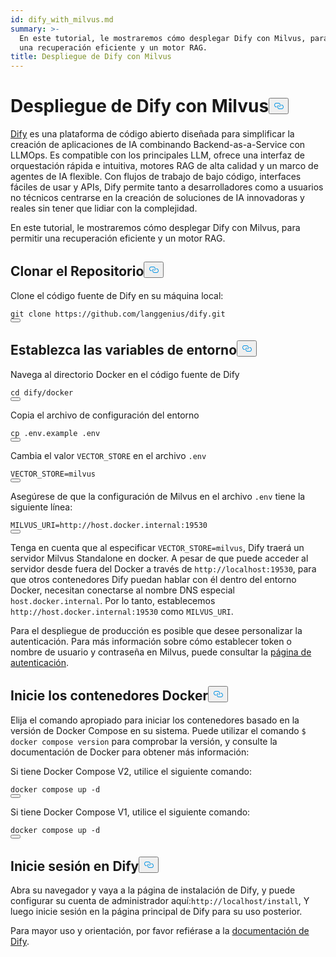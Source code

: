 ```yaml
---
id: dify_with_milvus.md
summary: >-
  En este tutorial, le mostraremos cómo desplegar Dify con Milvus, para permitir
  una recuperación eficiente y un motor RAG.
title: Despliegue de Dify con Milvus
---
```

<h1 id="Deploying-Dify-with-Milvus" class="common-anchor-header">Despliegue de Dify con Milvus<button data-href="#Deploying-Dify-with-Milvus" class="anchor-icon" translate="no">
      <svg translate="no"
        aria-hidden="true"
        focusable="false"
        height="20"
        version="1.1"
        viewBox="0 0 16 16"
        width="16"
      >
        <path
          fill="#0092E4"
          fill-rule="evenodd"
          d="M4 9h1v1H4c-1.5 0-3-1.69-3-3.5S2.55 3 4 3h4c1.45 0 3 1.69 3 3.5 0 1.41-.91 2.72-2 3.25V8.59c.58-.45 1-1.27 1-2.09C10 5.22 8.98 4 8 4H4c-.98 0-2 1.22-2 2.5S3 9 4 9zm9-3h-1v1h1c1 0 2 1.22 2 2.5S13.98 12 13 12H9c-.98 0-2-1.22-2-2.5 0-.83.42-1.64 1-2.09V6.25c-1.09.53-2 1.84-2 3.25C6 11.31 7.55 13 9 13h4c1.45 0 3-1.69 3-3.5S14.5 6 13 6z"
        ></path>
      </svg>
    </button></h1><p><a href="https://dify.ai/">Dify</a> es una plataforma de código abierto diseñada para simplificar la creación de aplicaciones de IA combinando Backend-as-a-Service con LLMOps. Es compatible con los principales LLM, ofrece una interfaz de orquestación rápida e intuitiva, motores RAG de alta calidad y un marco de agentes de IA flexible. Con flujos de trabajo de bajo código, interfaces fáciles de usar y APIs, Dify permite tanto a desarrolladores como a usuarios no técnicos centrarse en la creación de soluciones de IA innovadoras y reales sin tener que lidiar con la complejidad.</p>
<p>En este tutorial, le mostraremos cómo desplegar Dify con Milvus, para permitir una recuperación eficiente y un motor RAG.</p>
<h2 id="Clone-the-Repository" class="common-anchor-header">Clonar el Repositorio<button data-href="#Clone-the-Repository" class="anchor-icon" translate="no">
      <svg translate="no"
        aria-hidden="true"
        focusable="false"
        height="20"
        version="1.1"
        viewBox="0 0 16 16"
        width="16"
      >
        <path
          fill="#0092E4"
          fill-rule="evenodd"
          d="M4 9h1v1H4c-1.5 0-3-1.69-3-3.5S2.55 3 4 3h4c1.45 0 3 1.69 3 3.5 0 1.41-.91 2.72-2 3.25V8.59c.58-.45 1-1.27 1-2.09C10 5.22 8.98 4 8 4H4c-.98 0-2 1.22-2 2.5S3 9 4 9zm9-3h-1v1h1c1 0 2 1.22 2 2.5S13.98 12 13 12H9c-.98 0-2-1.22-2-2.5 0-.83.42-1.64 1-2.09V6.25c-1.09.53-2 1.84-2 3.25C6 11.31 7.55 13 9 13h4c1.45 0 3-1.69 3-3.5S14.5 6 13 6z"
        ></path>
      </svg>
    </button></h2><p>Clone el código fuente de Dify en su máquina local:</p>
<pre><code translate="no" class="language-shell">git clone https://github.com/langgenius/dify.git
<button class="copy-code-btn"></button></code></pre>
<h2 id="Set-the-Environment-Variables" class="common-anchor-header">Establezca las variables de entorno<button data-href="#Set-the-Environment-Variables" class="anchor-icon" translate="no">
      <svg translate="no"
        aria-hidden="true"
        focusable="false"
        height="20"
        version="1.1"
        viewBox="0 0 16 16"
        width="16"
      >
        <path
          fill="#0092E4"
          fill-rule="evenodd"
          d="M4 9h1v1H4c-1.5 0-3-1.69-3-3.5S2.55 3 4 3h4c1.45 0 3 1.69 3 3.5 0 1.41-.91 2.72-2 3.25V8.59c.58-.45 1-1.27 1-2.09C10 5.22 8.98 4 8 4H4c-.98 0-2 1.22-2 2.5S3 9 4 9zm9-3h-1v1h1c1 0 2 1.22 2 2.5S13.98 12 13 12H9c-.98 0-2-1.22-2-2.5 0-.83.42-1.64 1-2.09V6.25c-1.09.53-2 1.84-2 3.25C6 11.31 7.55 13 9 13h4c1.45 0 3-1.69 3-3.5S14.5 6 13 6z"
        ></path>
      </svg>
    </button></h2><p>Navega al directorio Docker en el código fuente de Dify</p>
<pre><code translate="no" class="language-shell">cd dify/docker
<button class="copy-code-btn"></button></code></pre>
<p>Copia el archivo de configuración del entorno</p>
<pre><code translate="no" class="language-shell">cp .env.example .env
<button class="copy-code-btn"></button></code></pre>
<p>Cambia el valor <code translate="no">VECTOR_STORE</code> en el archivo <code translate="no">.env</code> </p>
<pre><code translate="no"><span class="hljs-attr">VECTOR_STORE</span>=milvus
<button class="copy-code-btn"></button></code></pre>
<p>Asegúrese de que la configuración de Milvus en el archivo <code translate="no">.env</code> tiene la siguiente línea:</p>
<pre><code translate="no"><span class="hljs-attr">MILVUS_URI</span>=http://host.docker.internal:<span class="hljs-number">19530</span>
<button class="copy-code-btn"></button></code></pre>
<p>Tenga en cuenta que al especificar <code translate="no">VECTOR_STORE=milvus</code>, Dify traerá un servidor Milvus Standalone en docker. A pesar de que puede acceder al servidor desde fuera del Docker a través de <code translate="no">http://localhost:19530</code>, para que otros contenedores Dify puedan hablar con él dentro del entorno Docker, necesitan conectarse al nombre DNS especial <code translate="no">host.docker.internal</code>. Por lo tanto, establecemos <code translate="no">http://host.docker.internal:19530</code> como <code translate="no">MILVUS_URI</code>.</p>
<p>Para el despliegue de producción es posible que desee personalizar la autenticación. Para más información sobre cómo establecer token o nombre de usuario y contraseña en Milvus, puede consultar la <a href="https://milvus.io/docs/authenticate.md?tab=docker#Update-user-password">página de autenticación</a>.</p>
<h2 id="Start-the-Docker-Containers" class="common-anchor-header">Inicie los contenedores Docker<button data-href="#Start-the-Docker-Containers" class="anchor-icon" translate="no">
      <svg translate="no"
        aria-hidden="true"
        focusable="false"
        height="20"
        version="1.1"
        viewBox="0 0 16 16"
        width="16"
      >
        <path
          fill="#0092E4"
          fill-rule="evenodd"
          d="M4 9h1v1H4c-1.5 0-3-1.69-3-3.5S2.55 3 4 3h4c1.45 0 3 1.69 3 3.5 0 1.41-.91 2.72-2 3.25V8.59c.58-.45 1-1.27 1-2.09C10 5.22 8.98 4 8 4H4c-.98 0-2 1.22-2 2.5S3 9 4 9zm9-3h-1v1h1c1 0 2 1.22 2 2.5S13.98 12 13 12H9c-.98 0-2-1.22-2-2.5 0-.83.42-1.64 1-2.09V6.25c-1.09.53-2 1.84-2 3.25C6 11.31 7.55 13 9 13h4c1.45 0 3-1.69 3-3.5S14.5 6 13 6z"
        ></path>
      </svg>
    </button></h2><p>Elija el comando apropiado para iniciar los contenedores basado en la versión de Docker Compose en su sistema. Puede utilizar el comando <code translate="no">$ docker compose version</code> para comprobar la versión, y consulte la documentación de Docker para obtener más información:</p>
<p>Si tiene Docker Compose V2, utilice el siguiente comando:</p>
<pre><code translate="no" class="language-shell">docker compose up -d
<button class="copy-code-btn"></button></code></pre>
<p>Si tiene Docker Compose V1, utilice el siguiente comando:</p>
<pre><code translate="no" class="language-shell">docker compose up -d
<button class="copy-code-btn"></button></code></pre>
<h2 id="Log-in-to-Dify" class="common-anchor-header">Inicie sesión en Dify<button data-href="#Log-in-to-Dify" class="anchor-icon" translate="no">
      <svg translate="no"
        aria-hidden="true"
        focusable="false"
        height="20"
        version="1.1"
        viewBox="0 0 16 16"
        width="16"
      >
        <path
          fill="#0092E4"
          fill-rule="evenodd"
          d="M4 9h1v1H4c-1.5 0-3-1.69-3-3.5S2.55 3 4 3h4c1.45 0 3 1.69 3 3.5 0 1.41-.91 2.72-2 3.25V8.59c.58-.45 1-1.27 1-2.09C10 5.22 8.98 4 8 4H4c-.98 0-2 1.22-2 2.5S3 9 4 9zm9-3h-1v1h1c1 0 2 1.22 2 2.5S13.98 12 13 12H9c-.98 0-2-1.22-2-2.5 0-.83.42-1.64 1-2.09V6.25c-1.09.53-2 1.84-2 3.25C6 11.31 7.55 13 9 13h4c1.45 0 3-1.69 3-3.5S14.5 6 13 6z"
        ></path>
      </svg>
    </button></h2><p>Abra su navegador y vaya a la página de instalación de Dify, y puede configurar su cuenta de administrador aquí:<code translate="no">http://localhost/install</code>, Y luego inicie sesión en la página principal de Dify para su uso posterior.</p>
<p>Para mayor uso y orientación, por favor refiérase a la <a href="https://docs.dify.ai/">documentación de Dify</a>.</p>
